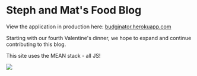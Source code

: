 Steph and Mat's Food Blog
====================

View the application in production here: [budginator.herokuapp.com](budginator.herokuapp.com)

Starting with our fourth Valentine's dinner, we hope to expand and continue contributing to this blog.

This site uses the MEAN stack - all JS!

![](http://www.jpg-image-goes-here)
